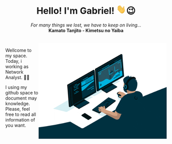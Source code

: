 <h1 align="center">
    Hello! I'm Gabriel! <img src="Assets/hi.gif" height="30px" width="30px" alt="GIF">😉
</h1>
<p align="center">
    <i>For many things we lost, we have to keep on living...</i>
    <br>
    <b>Kamato Tanjito - Kimetsu no Yaiba</b>
</p>
<br>
<img align="right" width="400px" alt="GIF" src="Assets/Coding-Work.gif">
<div align="left">
    <p>
        Wellcome to my space. Today, i working as Network Analyst. 🧑‍💻
    </p>
    <p>
        I using my github space to document may knowledge.<br>
        Please, feel free to read all information of you want.
    </p>
</div>
